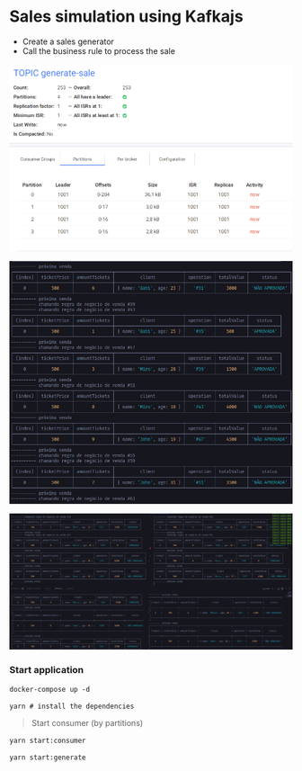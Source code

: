 # Sales simulation using Kafkajs


- Create a sales generator
- Call the business rule to process the sale


![partitions](https://github.com/miroswd/kafka-sales/blob/main/assets/partitions.png)

![late-sales](https://github.com/miroswd/kafka-sales/blob/main/assets/late-sales.png)

![sales-partitions](https://github.com/miroswd/kafka-sales/blob/main/assets/sales-partition.png)


### Start application

```shell
docker-compose up -d
```

```shell
yarn # install the dependencies
```

> Start consumer (by partitions)
```shell
yarn start:consumer 
```


```shell
yarn start:generate 
```
